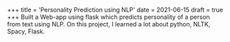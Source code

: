 +++
title = 'Personality Prediction using NLP'
date = 2021-06-15
draft = true
+++
Built a Web-app using flask which predicts personality of a person from text using NLP. On this project, I learned a lot about python, NLTK, Spacy, Flask.